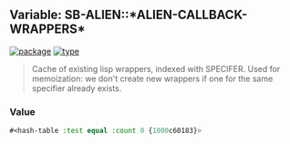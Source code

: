 ## Variable: SB-ALIEN::\*ALIEN-CALLBACK-WRAPPERS\*
[![package](https://img.shields.io/badge/Package-SB--ALIEN-5f9ea0.svg?style=social&colorA=999999)](../) [![type](https://img.shields.io/badge/Type-Variable-5f9ea0.svg?style=social&colorA=999999)](../#variable) 

> Cache of existing lisp wrappers, indexed with SPECIFER. Used for memoization:
> we don't create new wrappers if one for the same specifier already exists.

### Value
```cl
#<hash-table :test equal :count 0 {1000c60183}>
```
